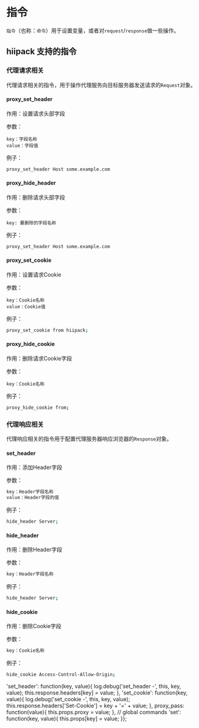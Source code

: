 # 指令

`指令`（也称：`命令`）用于设置变量，或者对`request`\/`response`做一些操作。

## hiipack 支持的指令

### 代理请求相关

代理请求相关的指令，用于操作代理服务向目标服务器发送请求的`Request`对象。

#### proxy\_set\_header

作用：设置请求头部字段

参数：

```
key：字段名称
value：字段值
```

例子：

```bash
proxy_set_header Host some.example.com
```

#### proxy\_hide\_header

作用：删除请求头部字段

参数：

```
key: 要删除的字段名称
```

例子：

```bash
proxy_set_header Host some.example.com
```

#### proxy\_set\_cookie

作用：设置请求Cookie

参数：

```
key：Cookie名称
value：Cookie值
```

例子：

```bash
proxy_set_cookie from hiipack;

```

#### proxy\_hide\_cookie

作用：删除请求Cookie字段

参数：

```
key：Cookie名称
```

例子：

```bash
proxy_hide_cookie from;
```

### 代理响应相关

代理响应相关的指令用于配置代理服务器响应浏览器的`Response`对象。

#### set\_header

作用：添加Header字段

参数：

```bash
key：Header字段名称
value：Header字段的值
```

例子：

```bash
hide_header Server;
```




#### hide\_header

作用：删除Header字段

参数：

```bash
key：Header字段名称
```

例子：

```bash
hide_header Server;
```





#### hide\_cookie

作用：删除Cookie字段

参数：

```bash
key：Cookie名称
```

例子：

```bash
hide_cookie Access-Control-Allow-Origin;
```

'set\_header': function\(key, value\){ log.debug\('set\_header -', this, key, value\); this.response.headers\[key\] = value; }, 'set\_cookie': function\(key, value\){ log.debug\('set\_cookie -', this, key, value\); this.response.headers\['Set-Cookie'\] = key + '=' + value; }, proxy\_pass: function\(value\){ this.props.proxy = value; }, \/\/ global commands 'set': function\(key, value\){ this.props\[key\] = value; }};

